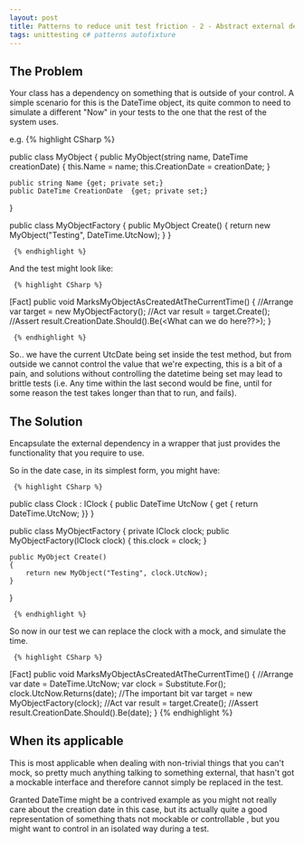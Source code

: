 ```yaml
---
layout: post
title: Patterns to reduce unit test friction - 2 - Abstract external dependencies
tags: unittesting c# patterns autofixture
---
```


## The Problem
Your class has a dependency on something that is outside of your control. A simple scenario for this is the DateTime object, its quite common to need to simulate a different "Now" in your tests to the one that the rest of the system uses.

e.g. 
     {% highlight CSharp %}

public class MyObject
{
    public MyObject(string name, DateTime creationDate)
    {
        this.Name = name;
        this.CreationDate = creationDate;
    }

    public string Name {get; private set;}
    public DateTime CreationDate  {get; private set;}
}

public class MyObjectFactory
{
    public MyObject Create()
    {
        return new MyObject("Testing", DateTime.UtcNow);
    }
}

     {% endhighlight %}

And the test might look like: 

     {% highlight CSharp %}
[Fact]
public void MarksMyObjectAsCreatedAtTheCurrentTime()
{
   //Arrange
   var target = new MyObjectFactory();
   //Act
   var result = target.Create();
   //Assert
   result.CreationDate.Should().Be(<What can we do here??>);
}

     {% endhighlight %}

So.. we have the current UtcDate being set inside the test method, but from outside we cannot control the value that we're expecting, this is a bit of a pain, and solutions without controlling the datetime being set may lead to brittle tests (i.e. Any time within the last second would be fine, until for some reason the test takes longer than that to run, and fails).

## The Solution
Encapsulate the external dependency in a wrapper that just provides the functionality that you require to use.

So in the date case, in its simplest form, you might have:
     
     {% highlight CSharp %}

public class Clock : IClock
{
    public DateTime UtcNow { get { return DateTime.UtcNow; }}
}

public class MyObjectFactory
{
    private IClock clock;
    public MyObjectFactory(IClock clock)
    {
        this.clock = clock;
    }

    public MyObject Create()
    {
        return new MyObject("Testing", clock.UtcNow);
    }
}

     {% endhighlight %}

So now in our test we can replace the clock with a mock, and simulate the time.

     {% highlight CSharp %}
[Fact]
public void MarksMyObjectAsCreatedAtTheCurrentTime()
{
   //Arrange
   var date = DateTime.UtcNow;
   var clock = Substitute.For<IClock>();
   clock.UtcNow.Returns(date); //The important bit
   var target = new MyObjectFactory(clock);
   //Act
   var result = target.Create();
   //Assert
   result.CreationDate.Should().Be(date);
}
     {% endhighlight %}

## When its applicable
This is most applicable when dealing with non-trivial things that you can't mock, so pretty much anything talking to something external, that hasn't got a mockable interface and therefore cannot simply be replaced in the test. 

Granted DateTime might be a contrived example as you might not really care about the creation date in this case, but its actually quite a good representation of something thats not mockable or controllable , but you might want to control in an isolated way during a test.









